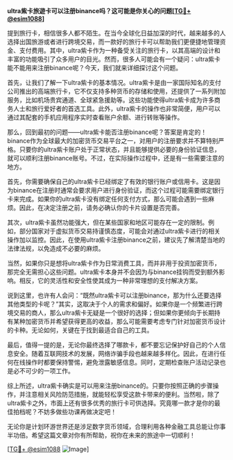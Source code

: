 **ultra紫卡旅遊卡可以注册binance吗？这可能是你关心的问题[[TG💪+ @esim1088](https://t.me/s/esim1088)]**

提到旅行卡，相信很多人都不陌生。在当今全球化日益加深的时代，越来越多的人选择出国旅游或者进行跨境交易，而一款好的旅行卡可以帮助我们更便捷地管理资金、支付费用。其中，ultra紫卡作为一种备受关注的旅行卡，以其高端的设计和丰富的功能吸引了众多用户的目光。然而，很多人可能会有一个疑问：ultra紫卡能不能用来注册binance呢？今天，我们就来详细探讨这个问题。

首先，让我们了解一下ultra紫卡的基本情况。ultra紫卡是由一家国际知名的支付公司推出的高端旅行卡，它不仅支持多种货币的存储和使用，还提供了一系列附加服务，比如机场贵宾通道、全球紧急援助等。这些功能使得ultra紫卡成为许多商务人士和旅行爱好者的首选工具。此外，ultra紫卡的操作也非常简便，用户可以通过其配套的手机应用程序实时查看账户余额、进行转账等操作。

那么，回到最初的问题——ultra紫卡能否注册binance呢？答案是肯定的！binance作为全球最大的加密货币交易平台之一，对用户的注册要求并不算特别严格。只要你的ultra紫卡账户处于正常状态，并且能够提供必要的身份验证信息，就可以顺利注册binance账号。不过，在实际操作过程中，还是有一些需要注意的地方。

首先，你需要确保自己的ultra紫卡已经绑定了有效的银行账户或信用卡。这是因为binance在注册时通常会要求用户进行身份验证，而这个过程可能需要绑定银行卡来完成。如果你的ultra紫卡没有绑定任何支付方式，那么可能会遇到一些麻烦。因此，在决定注册之前，请务必确认你的卡片设置是否完善。

其次，ultra紫卡虽然功能强大，但在某些国家和地区可能存在一定的限制。例如，部分国家对于虚拟货币交易持谨慎态度，可能会对通过ultra紫卡进行的相关操作加以监控。因此，在使用ultra紫卡注册binance之前，建议先了解清楚当地的法律法规，以免造成不必要的麻烦。

当然，如果你只是想将ultra紫卡作为日常消费工具，而并非用于投资加密货币，那完全无需担心这些问题。ultra紫卡本身并不会因为与binance挂钩而受到额外影响。相反，它的灵活性和安全性使其成为一种非常理想的支付解决方案。

说到这里，也许有人会问：“既然ultra紫卡可以注册binance，那为什么还要选择其他类型的卡呢？”其实，这取决于个人的需求和偏好。如果你是一个频繁进行跨境交易的商人，那么ultra紫卡无疑是一个很好的选择；但如果你更倾向于长期持有某种加密货币并希望获得更高的收益，那么可能需要考虑专门针对加密货币设计的卡种。无论如何，关键在于找到最适合自己的工具。

最后，值得一提的是，无论你最终选择了哪款卡，都不要忘记保护好自己的个人信息安全。随着互联网技术的发展，网络诈骗手段也越来越多样化。因此，在进行任何在线操作时都要保持警惕，避免泄露敏感信息。同时，定期检查账户活动记录也是必不可少的一项工作。

综上所述，ultra紫卡确实是可以用来注册binance的。只要你按照正确的步骤操作，并注意相关风险防范措施，就能轻松享受这款卡带来的便利。当然啦，除了ultra紫卡之外，市面上还有很多优秀的旅行卡可供选择。究竟哪一款才是你的最佳拍档呢？不妨多做些功课再做决定吧！

无论你是计划环游世界还是涉足数字货币领域，合理利用各种金融工具总能让你事半功倍。希望这篇文章对你有所帮助，祝你在未来的旅途中一切顺利！

[[TG💪+ @esim1088](https://t.me/s/esim1088) ![Image](https://i.postimg.cc/4NQfJmqS/Snipaste-2025-05-13-00-14-12.png)]